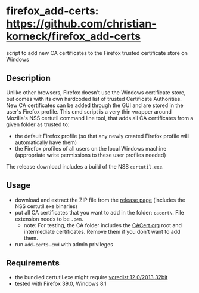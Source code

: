 firefox_add-certs: https://github.com/christian-korneck/firefox_add-certs
===========

script to add new CA certificates to the Firefox trusted certificate store on Windows


Description
-------------
Unlike other  browsers, Firefox doesn't use the Windows certificate store, but comes with its own hardcoded list of trusted Certificate Authorities. New CA certificates
 can be added through the GUI and are stored in the user's Firefox profile.
This cmd script is a very thin wrapper around Mozilla's NSS certutil command line tool, that adds all CA certificates from a given folder as trusted to:
- the default Firefox profile (so that any newly created Firefox profile will automatically have them)
- the Firefox profiles of all users on the local Windows machine (appropriate write permissions to these user profiles needed)

The release download includes a build of the NSS `certutil.exe`.

Usage
-------------
- download and extract the ZIP file from the [release page](https://github.com/christian-korneck/firefox_add-certs/releases) (includes the NSS certutil.exe binaries)
- put all CA certificates that you want to add in the folder: `cacert\`. File extension needs to be `.pem`.
  - note: For testing, the CA folder includes the [CACert.org](http://www.cacert.org/) root and intermediate certificates. Remove them if you don't want to add them.
- run `add-certs.cmd` with admin privileges

Requirements
-------------
- the bundled certutil.exe might require [vcredist 12.0/2013 32bit](http://www.microsoft.com/en-us/download/details.aspx?id=40784)
- tested with Firefox 39.0, Windows 8.1
